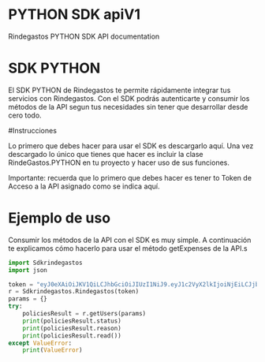 # PYTHON SDK apiV1
Rindegastos PYTHON SDK API documentation

# SDK PYTHON

El SDK PYTHON de Rindegastos te permite rápidamente integrar tus servicios con Rindegastos. Con el SDK podrás autenticarte y consumir los métodos de la API segun tus necesidades sin tener que desarrollar desde cero todo.

#Instrucciones

Lo primero que debes hacer para usar el SDK es descargarlo aquí. Una vez descargado lo único que tienes que hacer es incluir la clase RindeGastos.PYTHON en tu proyecto y hacer uso de sus funciones.

Importante: recuerda que lo primero que debes hacer es tener to Token de Acceso a la API asignado como se indica aquí.

# Ejemplo de uso
Consumir los métodos de la API con el SDK es muy simple. A continuación te explicamos cómo hacerlo para usar el método getExpenses de la API.s

``` PYTHON
import Sdkrindegastos
import json

token = "eyJ0eXAiOiJKV1QiLCJhbGciOiJIUzI1NiJ9.eyJ1c2VyX2lkIjoiNjEiLCJjb21wYW55X2lkIjoiMTA5IiwicmFuZG9tIjoicmFuZEFQSTVhYTgzZTI4OWY0NWQzLjUwNDczNzY4In0.arDxsQlJlssjrUoh2Dx_72-wDm_RSYXDSO7s0pkFtIc"
r = Sdkrindegastos.Rindegastos(token)
params = {}
try:
    policiesResult = r.getUsers(params)
    print(policiesResult.status)
    print(policiesResult.reason)
    print(policiesResult.read())
except ValueError:
    print(ValueError)

```